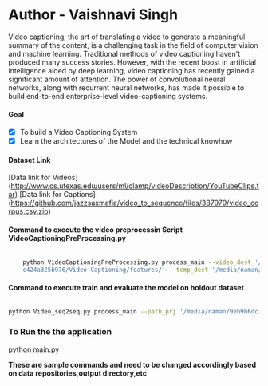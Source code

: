 # Author - Vaishnavi Singh


Video captioning, the art of translating a video to generate a meaningful summary of the
content, is a challenging task in the field of computer vision and machine learning.
Traditional methods of video captioning haven't produced many success stories. However,
with the recent boost in artificial intelligence aided by deep learning, video captioning has
recently gained a significant amount of attention. The power of convolutional neural
networks, along with recurrent neural networks, has made it possible to build end-to-end
enterprise-level video-captioning systems.

#### Goal 
- [x] To build a Video Captioning System
- [x] Learn the architectures of the Model and the technical knowhow

#### Dataset Link
[Data link for Videos] (http://www.cs.utexas.edu/users/ml/clamp/videoDescription/YouTubeClips.tar)
[Data link for Captions] (https://github.com/jazzsaxmafia/video_to_sequence/files/387979/video_corpus.csv.zip)



#### Command to execute the video preprocessin Script VideoCaptioningPreProcessing.py

```bash

    python VideoCaptioningPreProcessing.py process_main --video_dest '/media/naman/9eb9b6dc-b380-486e-b4fd-c424a325b976/Video Captioning/data/' --feat_dir '/media/naman/9eb9b6dc-b380-486e-b4fd-
    c424a325b976/Video Captioning/features/' --temp_dest '/media/naman/9eb9b6dc-b380-486e-b4fd-c424a325b976/Video Captioning/temp/' --img_dim 224 --channels 3 --batch_size=128 --frames_step 80

```

#### Command to execute train and evaluate the model on holdout dataset


```bash

python Video_seq2seq.py process_main --path_prj '/media/naman/9eb9b6dc-b380-486e-b4fd-c424a325b976/Video Captioning/' --caption_file video_corpus.csv --feat_dir features --cnn_feat_dim 4096 --h_dim 512 --batch_size 32 --lstm_steps 80 --video_steps=80 --out_steps 20 --learning_rate 1e-4--epochs=100

```


### To Run the the application

python main.py


**These are sample commands and need to be changed accordingly based on data repositories,output directory,etc**













 






